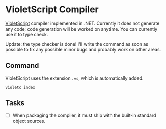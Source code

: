 # VioletScript Compiler

[VioletScript](https://violetscript.github.io) compiler implemented in .NET. Currently it does not generate any code; code generation will be worked on anytime. You can currently use it to type check.

Update: the type checker is done! I'll write the command as soon as possible to fix any possible minor bugs and probably work on other areas.

## Command

VioletScript uses the extension `.vs`, which is automatically added.

```
violetc index
```

## Tasks

- [ ] When packaging the compiler, it must ship with the built-in standard object sources.